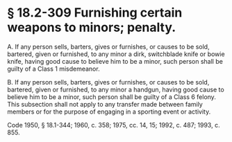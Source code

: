 # § 18.2-309 Furnishing certain weapons to minors; penalty.

<p>A. If any person sells, barters, gives or furnishes, or causes to be sold, bartered, given or furnished, to any minor a dirk, switchblade knife or bowie knife, having good cause to believe him to be a minor, such person shall be guilty of a Class 1 misdemeanor.</p><p>B. If any person sells, barters, gives or furnishes, or causes to be sold, bartered, given or furnished, to any minor a handgun, having good cause to believe him to be a minor, such person shall be guilty of a Class 6 felony. This subsection shall not apply to any transfer made between family members or for the purpose of engaging in a sporting event or activity.</p><p>Code 1950, § 18.1-344; 1960, c. 358; 1975, cc. 14, 15; 1992, c. 487; 1993, c. 855.</p>